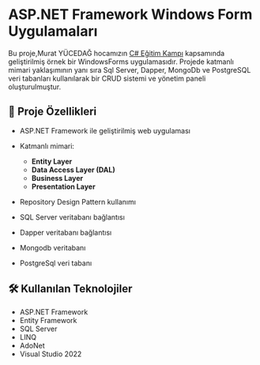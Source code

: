 # ASP.NET Framework Windows Form Uygulamaları

Bu proje,Murat YÜCEDAĞ hocamızın [C# Eğitim Kampı](https://www.youtube.com/playlist?list=PLKnjBHu2xXNPmFMvGKVHA_ijjrgUyNIXr)  kapsamında geliştirilmiş örnek bir WindowsForms uygulamasıdır. Projede katmanlı mimari yaklaşımının yanı sıra 
Sql Server, Dapper, MongoDb ve PostgreSQL veri tabanları kullanılarak bir CRUD sistemi ve yönetim paneli oluşturulmuştur.

## 🚀 Proje Özellikleri

- ASP.NET Framework ile geliştirilmiş web uygulaması
- Katmanlı mimari:
  - **Entity Layer**
  - **Data Access Layer (DAL)**
  - **Business Layer**
  - **Presentation Layer**

- Repository Design Pattern kullanımı
- SQL Server veritabanı bağlantısı
- Dapper veritabanı bağlantısı
- Mongodb veritabanı
- PostgreSql veri tabanı
  

## 🛠️ Kullanılan Teknolojiler

- ASP.NET Framework
- Entity Framework
- SQL Server
- LINQ
- AdoNet
- Visual Studio 2022

